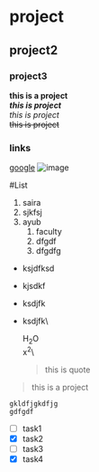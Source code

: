 # project
## project2
### project3

**this is a project**\
***this is project***\
_this is project_\
~~this is project~~

### links
[google](https://www.google.com/ "fghfhfhf")
![image](https://myoctocat.com/assets/images/base-octocat.svg)

#List
1. saira
1. sjkfsj
3. ayub
   1. faculty
   2. dfgdf
   3. dfgdfg
  
- ksjdfksd
- kjsdkf
- ksdjfk
- ksdjfk\
  
  H<sub>2</sub>O\
  x<sup>2</sup>\
  >this is quote
>this is a project

```
gkldfjgkdfjg
gdfgdf
```
- [ ] task1
- [x] task2
- [ ] task3
- [x] task4
